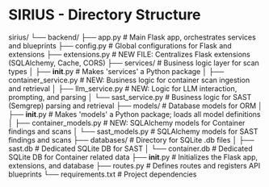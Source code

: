 # SIRIUS - Directory Structure

sirius/
└── backend/
    ├── app.py                      # Main Flask app, orchestrates services and blueprints
    ├── config.py                   # Global configurations for Flask and extensions
    ├── extensions.py               # NEW FILE: Centralizes Flask extensions (SQLAlchemy, Cache, CORS)
    ├── services/                   # Business logic layer for scan types
    │   ├── __init__.py             # Makes 'services' a Python package
    │   ├── container_service.py    # NEW: Business logic for container scan ingestion and retrieval
    │   ├── llm_service.py          # NEW: Logic for LLM interaction, prompting, and parsing
    │   └── sast_service.py         # Business logic for SAST (Semgrep) parsing and retrieval
    ├── models/                     # Database models for ORM
    │   ├── __init__.py             # Makes 'models' a Python package; loads all model definitions
    │   ├── container_models.py     # NEW: SQLAlchemy models for Container findings and scans
    │   └── sast_models.py          # SQLAlchemy models for SAST findings and scans
    ├── databases/                  # Directory for SQLite .db files
    │   ├── sast.db                 # Dedicated SQLite DB for SAST
    │   └── container.db         # Dedicated SQLite DB for Container related data
    ├── __init__.py                 # Initializes the Flask app, extensions, and database
    ├── routes.py                   # Defines routes and registers API blueprints
    └── requirements.txt            # Project dependencies
